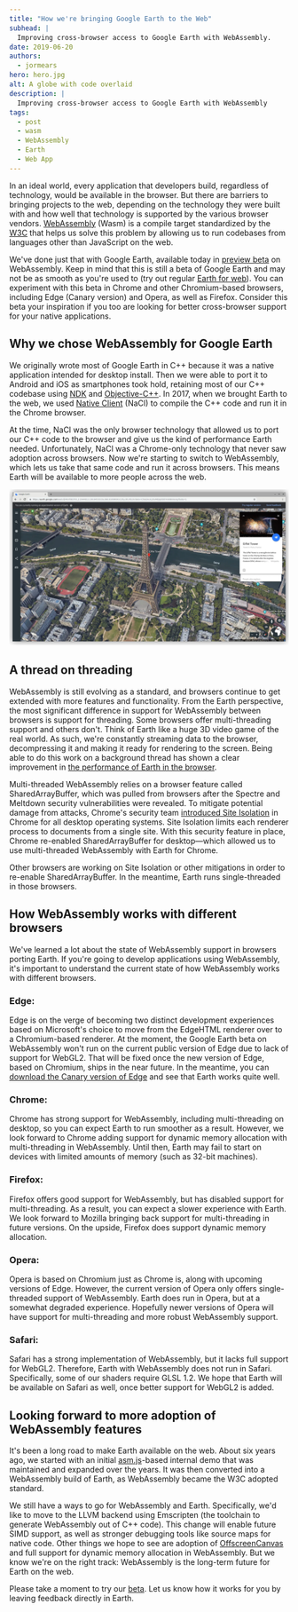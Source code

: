 ```yaml
---
title: "How we're bringing Google Earth to the Web"
subhead: |
  Improving cross-browser access to Google Earth with WebAssembly.
date: 2019-06-20
authors:
  - jormears
hero: hero.jpg
alt: A globe with code overlaid
description: |
  Improving cross-browser access to Google Earth with WebAssembly
tags:
  - post
  - wasm
  - WebAssembly
  - Earth
  - Web App
---
```


In an ideal world, every application that developers build, regardless of technology, would be available in the browser. But there are barriers to bringing projects to the web, depending on the technology they were built with and how well that technology is supported by the various browser vendors. [WebAssembly](https://webassembly.org/) (Wasm) is a compile target standardized by the [W3C](https://www.w3.org/) that helps us solve this problem by allowing us to run codebases from languages other than JavaScript on the web.


We've done just that with Google Earth, available today in [preview beta](https://g.co/earth/beta) on WebAssembly. Keep in mind that this is still a beta of Google Earth and may not be as smooth as you're used to (try out regular [Earth for web](https://earth.google.com/web/)). You can experiment with this beta in Chrome and other Chromium-based browsers, including Edge (Canary version) and Opera, as well as Firefox. Consider this beta your inspiration if you too are looking for better cross-browser support for your native applications.


## Why we chose WebAssembly for Google Earth

We originally wrote most of Google Earth in C++ because it was a native application intended for desktop install. Then we were able to port it to Android and iOS as smartphones took hold, retaining most of our C++ codebase using [NDK](https://developer.android.com/ndk) and [Objective-C++](https://www.wikipedia.org/wiki/Objective-C#Objective-C++). In 2017, when we brought Earth to the web, we used [Native Client](https://developer.chrome.com/native-client) (NaCl) to compile the C++ code and run it in the Chrome browser.

 At the time, NaCl was the only browser technology that allowed us to port our C++ code to the browser and give us the kind of performance Earth needed. Unfortunately, NaCl was a Chrome-only technology that never saw adoption across browsers. Now we're starting to switch to WebAssembly, which lets us take that same code and run it across browsers. This means Earth will be available to more people across the web.

 <img class="w-screenshot" src="earth-wasm-big.webp" alt="A screenshot of Earth showing Eiffel Tower">

## A thread on threading

WebAssembly is still evolving as a standard, and browsers continue to get extended with more features and functionality. From the Earth perspective, the most significant difference in support for WebAssembly between browsers is support for threading. Some browsers offer multi-threading support and others don't. Think of Earth like a huge 3D video game of the real world. As such, we're constantly streaming data to the browser, decompressing it and making it ready for rendering to the screen. Being able to do this work on a background thread has shown a clear improvement in [the performance of Earth in the browser](https://medium.com/google-earth/performance-of-web-assembly-a-thread-on-threading-54f62fd50cf7).

Multi-threaded WebAssembly relies on a browser feature called SharedArrayBuffer, which was pulled from browsers after the Spectre and Meltdown security vulnerabilities were revealed. To mitigate potential damage from attacks, Chrome's security team [introduced Site Isolation](https://security.googleblog.com/2018/07/mitigating-spectre-with-site-isolation.html) in Chrome for all desktop operating systems. Site Isolation limits each renderer process to documents from a single site. With this security feature in place, Chrome re-enabled SharedArrayBuffer for desktop—which allowed us to use multi-threaded WebAssembly with Earth for Chrome.

Other browsers are working on Site Isolation or other mitigations in order to re-enable SharedArrayBuffer. In the meantime, Earth runs single-threaded in those browsers.

## How WebAssembly works with different browsers

We've learned a lot about the state of WebAssembly support in browsers porting Earth. If you're going to develop applications using WebAssembly, it's important to understand the current state of how WebAssembly works with different browsers.  

### Edge:
Edge is on the verge of becoming two distinct development experiences based on Microsoft's choice to move from the EdgeHTML renderer over to a Chromium-based renderer. At the moment, the Google Earth beta on WebAssembly won't run on the current public version of Edge due to lack of support for WebGL2. That will be fixed once the new version of Edge, based on Chromium, ships in the near future. In the meantime, you can [download the Canary version of Edge](https://www.microsoftedgeinsider.com/download) and see that Earth works quite well.

### Chrome:
Chrome has strong support for WebAssembly, including multi-threading on desktop, so you can expect Earth to run smoother as a result. However, we look forward to Chrome adding support for dynamic memory allocation with multi-threading in WebAssembly. Until then, Earth may fail to start on devices with limited amounts of memory (such as 32-bit machines).

### Firefox:
Firefox offers good support for WebAssembly, but has disabled support for multi-threading. As a result, you can expect a slower experience with Earth. We look forward to Mozilla bringing back support for multi-threading in future versions. On the upside, Firefox does support dynamic memory allocation.

### Opera:
Opera is based on Chromium just as Chrome is, along with upcoming versions of Edge. However, the current version of Opera only offers single-threaded support of WebAssembly. Earth does run in Opera, but at a somewhat degraded experience. Hopefully newer versions of Opera will have support for multi-threading and more robust WebAssembly support.

### Safari:
Safari has a strong implementation of WebAssembly, but it lacks full support for WebGL2. Therefore, Earth with WebAssembly does not run in Safari. Specifically, some of our shaders require GLSL 1.2. We hope that Earth will be available on Safari as well, once better support for WebGL2 is added.

## Looking forward to more adoption of WebAssembly features
It's been a long road to make Earth available on the web. About six years ago, we started with an initial [asm.js](http://asmjs.org/)-based internal demo that was maintained and expanded over the years. It was then converted into a WebAssembly build of Earth, as WebAssembly became the W3C adopted standard. 

We still have a ways to go for WebAssembly and Earth. Specifically, we'd like to move to the LLVM backend using Emscripten (the toolchain to generate WebAssembly out of C++ code). This change will enable future SIMD support, as well as stronger debugging tools like source maps for native code. Other things we hope to see are adoption of [OffscreenCanvas](https://developer.mozilla.org/en-US/docs/Web/API/OffscreenCanvas) and full support for dynamic memory allocation in WebAssembly. But we know we're on the right track: WebAssembly is the long-term future for Earth on the web.

Please take a moment to try our [beta](https://g.co/earth/beta). Let us know how it works for you by leaving feedback directly in Earth.
